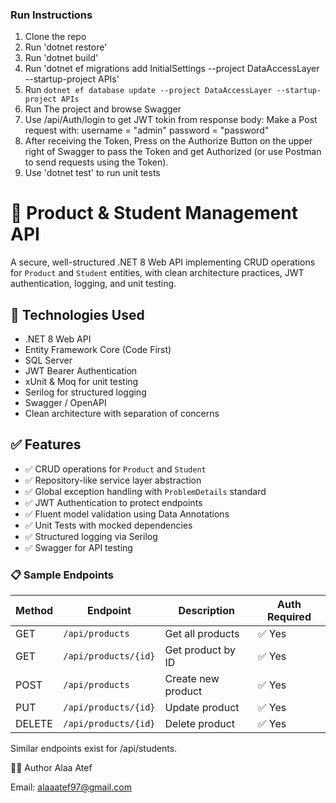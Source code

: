 ### Run Instructions
1. Clone the repo
2. Run 'dotnet restore'
3. Run 'dotnet build'
4. Run 'dotnet ef migrations add InitialSettings --project DataAccessLayer --startup-project APIs'
5. Run `dotnet ef database update --project DataAccessLayer --startup-project APIs`
6. Run The project and browse Swagger
7. Use /api/Auth/login to get JWT tokin from response body:
	Make a Post request with:
	username = "admin"
	password = "password"
8. After receiving the Token, Press on the Authorize Button on the upper right of Swagger to pass the Token and get Authorized (or use Postman to send requests using the Token).
9. Use 'dotnet test' to run unit tests


# 🧩 Product & Student Management API

A secure, well-structured .NET 8 Web API implementing CRUD operations for `Product` and `Student` entities, with clean architecture practices, JWT authentication, logging, and unit testing.

## 🔧 Technologies Used

- .NET 8 Web API
- Entity Framework Core (Code First)
- SQL Server
- JWT Bearer Authentication
- xUnit & Moq for unit testing
- Serilog for structured logging
- Swagger / OpenAPI
- Clean architecture with separation of concerns

## ✅ Features

- ✅ CRUD operations for `Product` and `Student`
- ✅ Repository-like service layer abstraction
- ✅ Global exception handling with `ProblemDetails` standard
- ✅ JWT Authentication to protect endpoints
- ✅ Fluent model validation using Data Annotations
- ✅ Unit Tests with mocked dependencies
- ✅ Structured logging via Serilog
- ✅ Swagger for API testing

### 📋 Sample Endpoints

| Method | Endpoint              | Description         | Auth Required |
|--------|-----------------------|---------------------|---------------|
| GET    | `/api/products`       | Get all products    | ✅ Yes        |
| GET    | `/api/products/{id}`  | Get product by ID   | ✅ Yes        |
| POST   | `/api/products`       | Create new product  | ✅ Yes        |
| PUT    | `/api/products/{id}`  | Update product      | ✅ Yes        |
| DELETE | `/api/products/{id}`  | Delete product      | ✅ Yes        |

Similar endpoints exist for /api/students.


👨‍💻 Author
Alaa Atef

Email: alaaatef97@gmail.com

